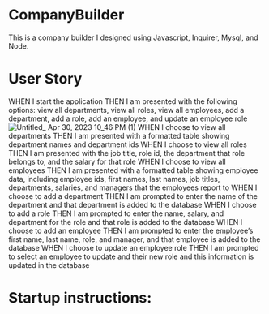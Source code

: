 # CompanyBuilder

This is a company builder I designed using Javascript, Inquirer, Mysql, and Node.

# User Story

WHEN I start the application
THEN I am presented with the following options: view all departments, view all roles, view all employees, add a department, add a role, add an employee, and update an employee role
![Untitled_ Apr 30, 2023 10_46 PM (1)](https://user-images.githubusercontent.com/63683722/235404562-3addb251-5c37-4546-a6bb-814b109b9803.gif)
WHEN I choose to view all departments
THEN I am presented with a formatted table showing department names and department ids
WHEN I choose to view all roles
THEN I am presented with the job title, role id, the department that role belongs to, and the salary for that role
WHEN I choose to view all employees
THEN I am presented with a formatted table showing employee data, including employee ids, first names, last names, job titles, departments, salaries, and managers that the employees report to
WHEN I choose to add a department
THEN I am prompted to enter the name of the department and that department is added to the database
WHEN I choose to add a role
THEN I am prompted to enter the name, salary, and department for the role and that role is added to the database
WHEN I choose to add an employee
THEN I am prompted to enter the employee’s first name, last name, role, and manager, and that employee is added to the database
WHEN I choose to update an employee role
THEN I am prompted to select an employee to update and their new role and this information is updated in the database

# Startup instructions:
